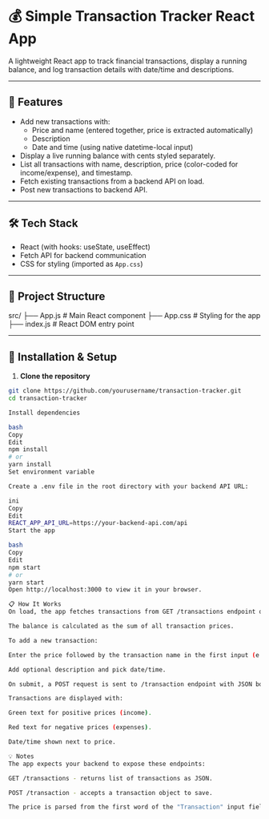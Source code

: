 # 💰 Simple Transaction Tracker React App

A lightweight React app to track financial transactions, display a running balance, and log transaction details with date/time and descriptions.

---

## 🚀 Features

- Add new transactions with:
  - Price and name (entered together, price is extracted automatically)
  - Description
  - Date and time (using native datetime-local input)
- Display a live running balance with cents styled separately.
- List all transactions with name, description, price (color-coded for income/expense), and timestamp.
- Fetch existing transactions from a backend API on load.
- Post new transactions to backend API.

---

## 🛠 Tech Stack

- React (with hooks: useState, useEffect)
- Fetch API for backend communication
- CSS for styling (imported as `App.css`)

---

## 📂 Project Structure

src/
├── App.js # Main React component
├── App.css # Styling for the app
├── index.js # React DOM entry point

---

## 🔧 Installation & Setup

1. **Clone the repository**

```bash
git clone https://github.com/yourusername/transaction-tracker.git
cd transaction-tracker

Install dependencies

bash
Copy
Edit
npm install
# or
yarn install
Set environment variable

Create a .env file in the root directory with your backend API URL:

ini
Copy
Edit
REACT_APP_API_URL=https://your-backend-api.com/api
Start the app

bash
Copy
Edit
npm start
# or
yarn start
Open http://localhost:3000 to view it in your browser.

📋 How It Works
On load, the app fetches transactions from GET /transactions endpoint of your API and displays them.

The balance is calculated as the sum of all transaction prices.

To add a new transaction:

Enter the price followed by the transaction name in the first input (e.g., -20 Grocery).

Add optional description and pick date/time.

On submit, a POST request is sent to /transaction endpoint with JSON body containing price, name, description, and datetime.

Transactions are displayed with:

Green text for positive prices (income).

Red text for negative prices (expenses).

Date/time shown next to price.

💡 Notes
The app expects your backend to expose these endpoints:

GET /transactions - returns list of transactions as JSON.

POST /transaction - accepts a transaction object to save.

The price is parsed from the first word of the "Transaction" input field. Be sure to input price followed by name separated by a space.

